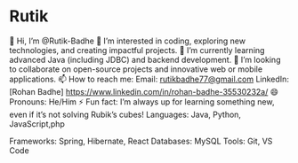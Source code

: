 # Rutik
👋 Hi, I’m @Rutik-Badhe
👀 I’m interested in coding, exploring new technologies, and creating impactful projects.
🌱 I’m currently learning advanced Java (including JDBC) and backend development.
💞️ I’m looking to collaborate on open-source projects and innovative web or mobile applications.
📫 How to reach me:
Email: rutikbadhe77@gmail.com
LinkedIn:[Rohan Badhe] https://www.linkedin.com/in/rohan-badhe-35530232a/
😄 Pronouns: He/Him
⚡ Fun fact: I’m always up for learning something new, even if it’s not solving Rubik’s cubes!
Languages: Java, Python, JavaScript,php

Frameworks: Spring, Hibernate, React
Databases: MySQL
Tools: Git, VS Code
